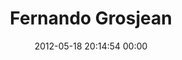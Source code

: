 ---
title: "Fernando Grosjean"
date: 2012-05-18 20:14:54 00:00
permalink: /fgrosjean
twitter: ""
likes: [283,109,134,137,171]
id: 388
gravatar: "http://www.gravatar.com/avatar/46a06e28af9f9fb54907cbc447abf6f5"
---